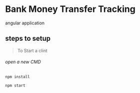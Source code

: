 # Bank Money Transfer Tracking
angular application
## steps to setup

> To Start a clint

###### open a new CMD
```
npm install  

npm start
```

